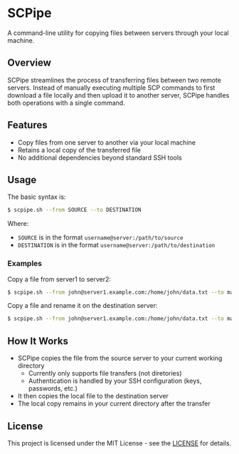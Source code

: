 # SCPipe

A command-line utility for copying files between servers through your local machine.

## Overview

SCPipe streamlines the process of transferring files between two remote servers. Instead of manually executing multiple SCP commands to first download a file locally and then upload it to another server, SCPipe handles both operations with a single command.

## Features

- Copy files from one server to another via your local machine
- Retains a local copy of the transferred file
- No additional dependencies beyond standard SSH tools

## Usage

The basic syntax is:

```bash
$ scpipe.sh --from SOURCE --to DESTINATION
```

Where:
- `SOURCE` is in the format `username@server:/path/to/source`
- `DESTINATION` is in the format `username@server:/path/to/destination`

### Examples

Copy a file from server1 to server2:

```bash
$ scpipe.sh --from john@server1.example.com:/home/john/data.txt --to mary@server2.example.com:/home/mary/backup/
```

Copy a file and rename it on the destination server:

```bash
$ scpipe.sh --from john@server1.example.com:/home/john/data.txt --to mary@server2.example.com:/home/mary/backup/renamed.txt
```

## How It Works

- SCPipe copies the file from the source server to your current working directory
  - Currently only supports file transfers (not diretories)
  - Authentication is handled by your SSH configuration (keys, passwords, etc.)
- It then copies the local file to the destination server
- The local copy remains in your current directory after the transfer

## License

This project is licensed under the MIT License - see the [LICENSE](https://opensource.org/license/mit) for details.

